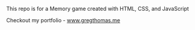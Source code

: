 This repo is for a Memory game created with HTML, CSS, and JavaScript

Checkout my portfolio - www.gregthomas.me